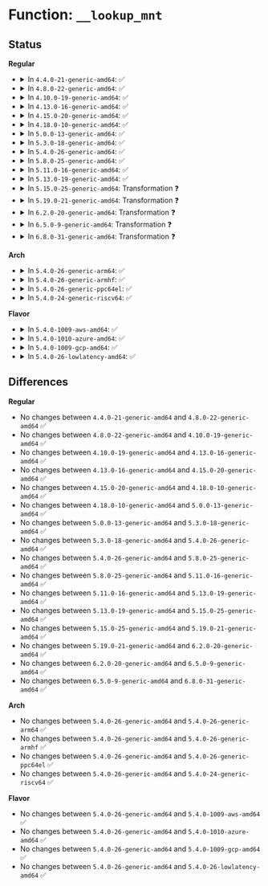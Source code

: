 # Function: <code>__lookup_mnt</code>

## Status
<b>Regular</b>
<ul>
<li>
<details>
<summary>In <code>4.4.0-21-generic-amd64</code>: ✅</summary>

```c
struct mount * __lookup_mnt(struct vfsmount * mnt, struct dentry * dentry)
```

```json
{
  "name": "__lookup_mnt",
  "collision_type": "Unique Global",
  "inline_type": "No",
  "funcs": [
    {
      "addr": 18446744071581128928,
      "name": "__lookup_mnt",
      "external": true,
      "loc": "fs/namespace.c:630",
      "file": "fs/namespace.c",
      "inline": "seen, unknown",
      "caller_inline": [],
      "caller_func": [
        "fs/namei.c:follow_dotdot_rcu",
        "fs/namei.c:lookup_fast",
        "fs/namespace.c:__lookup_mnt_last",
        "fs/namespace.c:lookup_mnt"
      ]
    }
  ],
  "symbols": [
    {
      "addr": 18446744071581128928,
      "name": "__lookup_mnt",
      "section": ".text",
      "bind": "STB_GLOBAL",
      "size": 99
    }
  ]
}
```
</details>
</li>
<li>
<details>
<summary>In <code>4.8.0-22-generic-amd64</code>: ✅</summary>

```c
struct mount * __lookup_mnt(struct vfsmount * mnt, struct dentry * dentry)
```

```json
{
  "name": "__lookup_mnt",
  "collision_type": "Unique Global",
  "inline_type": "No",
  "funcs": [
    {
      "addr": 18446744071581294800,
      "name": "__lookup_mnt",
      "external": true,
      "loc": "fs/namespace.c:630",
      "file": "fs/namespace.c",
      "inline": "seen, unknown",
      "caller_inline": [],
      "caller_func": [
        "fs/namei.c:lookup_fast",
        "fs/namei.c:follow_dotdot_rcu",
        "fs/namespace.c:lookup_mnt",
        "fs/namespace.c:__lookup_mnt_last"
      ]
    }
  ],
  "symbols": [
    {
      "addr": 18446744071581294800,
      "name": "__lookup_mnt",
      "section": ".text",
      "bind": "STB_GLOBAL",
      "size": 101
    }
  ]
}
```
</details>
</li>
<li>
<details>
<summary>In <code>4.10.0-19-generic-amd64</code>: ✅</summary>

```c
struct mount * __lookup_mnt(struct vfsmount * mnt, struct dentry * dentry)
```

```json
{
  "name": "__lookup_mnt",
  "collision_type": "Unique Global",
  "inline_type": "No",
  "funcs": [
    {
      "addr": 18446744071581373632,
      "name": "__lookup_mnt",
      "external": true,
      "loc": "fs/namespace.c:629",
      "file": "fs/namespace.c",
      "inline": "seen, unknown",
      "caller_inline": [],
      "caller_func": [
        "fs/namei.c:lookup_fast",
        "fs/namei.c:follow_dotdot_rcu",
        "fs/dcache.c:path_check_mount",
        "fs/namespace.c:attach_recursive_mnt",
        "fs/namespace.c:lookup_mnt",
        "fs/pnode.c:propagate_umount",
        "fs/pnode.c:propagate_umount",
        "fs/pnode.c:propagate_mount_unlock",
        "fs/pnode.c:propagate_mount_busy"
      ]
    }
  ],
  "symbols": [
    {
      "addr": 18446744071581373632,
      "name": "__lookup_mnt",
      "section": ".text",
      "bind": "STB_GLOBAL",
      "size": 101
    }
  ]
}
```
</details>
</li>
<li>
<details>
<summary>In <code>4.13.0-16-generic-amd64</code>: ✅</summary>

```c
struct mount * __lookup_mnt(struct vfsmount * mnt, struct dentry * dentry)
```

```json
{
  "name": "__lookup_mnt",
  "collision_type": "Unique Global",
  "inline_type": "No",
  "funcs": [
    {
      "addr": 18446744071581428816,
      "name": "__lookup_mnt",
      "external": true,
      "loc": "fs/namespace.c:630",
      "file": "fs/namespace.c",
      "inline": "seen, unknown",
      "caller_inline": [],
      "caller_func": [
        "fs/namei.c:follow_dotdot_rcu",
        "fs/dcache.c:path_check_mount",
        "fs/namespace.c:attach_recursive_mnt",
        "fs/namespace.c:lookup_mnt",
        "fs/pnode.c:propagate_umount",
        "fs/pnode.c:propagate_mount_unlock",
        "fs/pnode.c:propagate_mount_busy"
      ]
    }
  ],
  "symbols": [
    {
      "addr": 18446744071581428816,
      "name": "__lookup_mnt",
      "section": ".text",
      "bind": "STB_GLOBAL",
      "size": 102
    }
  ]
}
```
</details>
</li>
<li>
<details>
<summary>In <code>4.15.0-20-generic-amd64</code>: ✅</summary>

```c
struct mount * __lookup_mnt(struct vfsmount * mnt, struct dentry * dentry)
```

```json
{
  "name": "__lookup_mnt",
  "collision_type": "Unique Global",
  "inline_type": "No",
  "funcs": [
    {
      "addr": 18446744071581570704,
      "name": "__lookup_mnt",
      "external": true,
      "loc": "fs/namespace.c:690",
      "file": "fs/namespace.c",
      "inline": "seen, unknown",
      "caller_inline": [],
      "caller_func": [
        "fs/namei.c:path_openat",
        "fs/namei.c:path_mountpoint",
        "fs/namei.c:walk_component",
        "fs/dcache.c:path_check_mount",
        "fs/namespace.c:attach_recursive_mnt",
        "fs/namespace.c:lookup_mnt",
        "fs/pnode.c:propagate_umount",
        "fs/pnode.c:propagate_mount_unlock",
        "fs/pnode.c:propagate_mount_busy"
      ]
    }
  ],
  "symbols": [
    {
      "addr": 18446744071581570704,
      "name": "__lookup_mnt",
      "section": ".text",
      "bind": "STB_GLOBAL",
      "size": 102
    }
  ]
}
```
</details>
</li>
<li>
<details>
<summary>In <code>4.18.0-10-generic-amd64</code>: ✅</summary>

```c
struct mount * __lookup_mnt(struct vfsmount * mnt, struct dentry * dentry)
```

```json
{
  "name": "__lookup_mnt",
  "collision_type": "Unique Global",
  "inline_type": "No",
  "funcs": [
    {
      "addr": 18446744071581726016,
      "name": "__lookup_mnt",
      "external": true,
      "loc": "fs/namespace.c:700",
      "file": "fs/namespace.c",
      "inline": "seen, unknown",
      "caller_inline": [],
      "caller_func": [
        "fs/namei.c:path_openat",
        "fs/namei.c:path_mountpoint",
        "fs/namei.c:walk_component",
        "fs/dcache.c:path_check_mount",
        "fs/namespace.c:attach_recursive_mnt",
        "fs/namespace.c:lookup_mnt",
        "fs/pnode.c:propagate_umount",
        "fs/pnode.c:propagate_mount_unlock",
        "fs/pnode.c:propagate_mount_busy"
      ]
    }
  ],
  "symbols": [
    {
      "addr": 18446744071581726016,
      "name": "__lookup_mnt",
      "section": ".text",
      "bind": "STB_GLOBAL",
      "size": 102
    }
  ]
}
```
</details>
</li>
<li>
<details>
<summary>In <code>5.0.0-13-generic-amd64</code>: ✅</summary>

```c
struct mount * __lookup_mnt(struct vfsmount * mnt, struct dentry * dentry)
```

```json
{
  "name": "__lookup_mnt",
  "collision_type": "Unique Global",
  "inline_type": "No",
  "funcs": [
    {
      "addr": 18446744071581812560,
      "name": "__lookup_mnt",
      "external": true,
      "loc": "fs/namespace.c:612",
      "file": "fs/namespace.c",
      "inline": "seen, unknown",
      "caller_inline": [],
      "caller_func": [
        "fs/namei.c:follow_dotdot_rcu",
        "fs/dcache.c:path_check_mount",
        "fs/namespace.c:attach_recursive_mnt",
        "fs/namespace.c:lookup_mnt",
        "fs/pnode.c:propagate_umount",
        "fs/pnode.c:propagate_mount_unlock",
        "fs/pnode.c:propagate_mount_busy"
      ]
    }
  ],
  "symbols": [
    {
      "addr": 18446744071581812560,
      "name": "__lookup_mnt",
      "section": ".text",
      "bind": "STB_GLOBAL",
      "size": 102
    }
  ]
}
```
</details>
</li>
<li>
<details>
<summary>In <code>5.3.0-18-generic-amd64</code>: ✅</summary>

```c
struct mount * __lookup_mnt(struct vfsmount * mnt, struct dentry * dentry)
```

```json
{
  "name": "__lookup_mnt",
  "collision_type": "Unique Global",
  "inline_type": "No",
  "funcs": [
    {
      "addr": 18446744071581932656,
      "name": "__lookup_mnt",
      "external": true,
      "loc": "fs/namespace.c:609",
      "file": "fs/namespace.c",
      "inline": "seen, unknown",
      "caller_inline": [],
      "caller_func": [
        "fs/namei.c:follow_dotdot_rcu",
        "fs/dcache.c:path_check_mount",
        "fs/namespace.c:attach_recursive_mnt",
        "fs/namespace.c:lookup_mnt",
        "fs/pnode.c:propagate_umount",
        "fs/pnode.c:propagate_mount_unlock",
        "fs/pnode.c:propagate_mount_busy"
      ]
    }
  ],
  "symbols": [
    {
      "addr": 18446744071581932656,
      "name": "__lookup_mnt",
      "section": ".text",
      "bind": "STB_GLOBAL",
      "size": 87
    }
  ]
}
```
</details>
</li>
<li>
<details>
<summary>In <code>5.4.0-26-generic-amd64</code>: ✅</summary>

```c
struct mount * __lookup_mnt(struct vfsmount * mnt, struct dentry * dentry)
```

```json
{
  "name": "__lookup_mnt",
  "collision_type": "Unique Global",
  "inline_type": "No",
  "funcs": [
    {
      "addr": 18446744071582005280,
      "name": "__lookup_mnt",
      "external": true,
      "loc": "fs/namespace.c:609",
      "file": "fs/namespace.c",
      "inline": "seen, unknown",
      "caller_inline": [],
      "caller_func": [
        "fs/namei.c:follow_dotdot_rcu",
        "fs/dcache.c:path_check_mount",
        "fs/namespace.c:attach_recursive_mnt",
        "fs/namespace.c:lookup_mnt",
        "fs/pnode.c:propagate_umount",
        "fs/pnode.c:propagate_mount_unlock",
        "fs/pnode.c:propagate_mount_busy"
      ]
    }
  ],
  "symbols": [
    {
      "addr": 18446744071582005280,
      "name": "__lookup_mnt",
      "section": ".text",
      "bind": "STB_GLOBAL",
      "size": 102
    }
  ]
}
```
</details>
</li>
<li>
<details>
<summary>In <code>5.8.0-25-generic-amd64</code>: ✅</summary>

```c
struct mount * __lookup_mnt(struct vfsmount * mnt, struct dentry * dentry)
```

```json
{
  "name": "__lookup_mnt",
  "collision_type": "Unique Global",
  "inline_type": "No",
  "funcs": [
    {
      "addr": 18446744071582242304,
      "name": "__lookup_mnt",
      "external": true,
      "loc": "fs/namespace.c:609",
      "file": "fs/namespace.c",
      "inline": "seen, unknown",
      "caller_inline": [],
      "caller_func": [
        "fs/namei.c:__follow_mount_rcu",
        "fs/dcache.c:path_check_mount",
        "fs/namespace.c:finish_automount",
        "fs/namespace.c:attach_recursive_mnt",
        "fs/namespace.c:lookup_mnt",
        "fs/pnode.c:propagate_umount",
        "fs/pnode.c:propagate_mount_unlock",
        "fs/pnode.c:propagate_mount_busy"
      ]
    }
  ],
  "symbols": [
    {
      "addr": 18446744071582242304,
      "name": "__lookup_mnt",
      "section": ".text",
      "bind": "STB_GLOBAL",
      "size": 87
    }
  ]
}
```
</details>
</li>
<li>
<details>
<summary>In <code>5.11.0-16-generic-amd64</code>: ✅</summary>

```c
struct mount * __lookup_mnt(struct vfsmount * mnt, struct dentry * dentry)
```

```json
{
  "name": "__lookup_mnt",
  "collision_type": "Unique Global",
  "inline_type": "No",
  "funcs": [
    {
      "addr": 18446744071582291296,
      "name": "__lookup_mnt",
      "external": true,
      "loc": "fs/namespace.c:609",
      "file": "fs/namespace.c",
      "inline": "seen, unknown",
      "caller_inline": [],
      "caller_func": [
        "fs/namei.c:__follow_mount_rcu",
        "fs/dcache.c:path_check_mount",
        "fs/namespace.c:finish_automount",
        "fs/namespace.c:attach_recursive_mnt",
        "fs/namespace.c:lookup_mnt",
        "fs/pnode.c:propagate_umount",
        "fs/pnode.c:propagate_mount_unlock",
        "fs/pnode.c:propagate_mount_busy"
      ]
    }
  ],
  "symbols": [
    {
      "addr": 18446744071582291296,
      "name": "__lookup_mnt",
      "section": ".text",
      "bind": "STB_GLOBAL",
      "size": 87
    }
  ]
}
```
</details>
</li>
<li>
<details>
<summary>In <code>5.13.0-19-generic-amd64</code>: ✅</summary>

```c
struct mount * __lookup_mnt(struct vfsmount * mnt, struct dentry * dentry)
```

```json
{
  "name": "__lookup_mnt",
  "collision_type": "Unique Global",
  "inline_type": "No",
  "funcs": [
    {
      "addr": 18446744071582318400,
      "name": "__lookup_mnt",
      "external": true,
      "loc": "fs/namespace.c:623",
      "file": "fs/namespace.c",
      "inline": "seen, unknown",
      "caller_inline": [],
      "caller_func": [
        "fs/namei.c:step_into",
        "fs/dcache.c:path_check_mount",
        "fs/namespace.c:finish_automount",
        "fs/namespace.c:attach_recursive_mnt",
        "fs/namespace.c:lookup_mnt",
        "fs/pnode.c:propagate_umount",
        "fs/pnode.c:propagate_mount_unlock",
        "fs/pnode.c:propagate_mount_busy"
      ]
    }
  ],
  "symbols": [
    {
      "addr": 18446744071582318400,
      "name": "__lookup_mnt",
      "section": ".text",
      "bind": "STB_GLOBAL",
      "size": 87
    }
  ]
}
```
</details>
</li>
<li>
<details>
<summary>In <code>5.15.0-25-generic-amd64</code>: Transformation ❓</summary>

```c
struct mount * __lookup_mnt(struct vfsmount * mnt, struct dentry * dentry)
```

```json
{
  "name": "__lookup_mnt",
  "collision_type": "Unique Global",
  "inline_type": "No",
  "funcs": [
    {
      "addr": 0,
      "name": "__lookup_mnt",
      "external": true,
      "loc": "fs/namespace.c:625",
      "file": "fs/namespace.c",
      "inline": "seen, unknown",
      "caller_inline": [],
      "caller_func": [
        "fs/namei.c:step_into",
        "fs/dcache.c:path_check_mount",
        "fs/namespace.c:finish_automount",
        "fs/namespace.c:attach_recursive_mnt",
        "fs/namespace.c:lookup_mnt",
        "fs/pnode.c:propagate_umount",
        "fs/pnode.c:propagate_mount_unlock",
        "fs/pnode.c:propagate_mount_busy"
      ]
    }
  ],
  "symbols": [
    {
      "addr": 18446744071592230812,
      "name": "__lookup_mnt.cold",
      "section": ".text",
      "bind": "STB_LOCAL",
      "size": 28
    },
    {
      "addr": 18446744071582638816,
      "name": "__lookup_mnt",
      "section": ".text",
      "bind": "STB_GLOBAL",
      "size": 121
    }
  ]
}
```
</details>
</li>
<li>
<details>
<summary>In <code>5.19.0-21-generic-amd64</code>: Transformation ❓</summary>

```c
struct mount * __lookup_mnt(struct vfsmount * mnt, struct dentry * dentry)
```

```json
{
  "name": "__lookup_mnt",
  "collision_type": "Unique Global",
  "inline_type": "No",
  "funcs": [
    {
      "addr": 0,
      "name": "__lookup_mnt",
      "external": true,
      "loc": "fs/namespace.c:668",
      "file": "fs/namespace.c",
      "inline": "seen, unknown",
      "caller_inline": [],
      "caller_func": [
        "fs/namei.c:step_into",
        "fs/dcache.c:path_check_mount",
        "fs/namespace.c:finish_automount",
        "fs/namespace.c:attach_recursive_mnt",
        "fs/namespace.c:lookup_mnt",
        "fs/pnode.c:propagate_umount",
        "fs/pnode.c:propagate_mount_unlock",
        "fs/pnode.c:propagate_mount_busy"
      ]
    }
  ],
  "symbols": [
    {
      "addr": 18446744071594010780,
      "name": "__lookup_mnt.cold",
      "section": ".text",
      "bind": "STB_LOCAL",
      "size": 28
    },
    {
      "addr": 18446744071583175760,
      "name": "__lookup_mnt",
      "section": ".text",
      "bind": "STB_GLOBAL",
      "size": 133
    }
  ]
}
```
</details>
</li>
<li>
<details>
<summary>In <code>6.2.0-20-generic-amd64</code>: Transformation ❓</summary>

```c
struct mount * __lookup_mnt(struct vfsmount * mnt, struct dentry * dentry)
```

```json
{
  "name": "__lookup_mnt",
  "collision_type": "Unique Global",
  "inline_type": "No",
  "funcs": [
    {
      "addr": 0,
      "name": "__lookup_mnt",
      "external": true,
      "loc": "fs/namespace.c:779",
      "file": "fs/namespace.c",
      "inline": "seen, unknown",
      "caller_inline": [],
      "caller_func": [
        "fs/namei.c:step_into",
        "fs/dcache.c:path_check_mount",
        "fs/namespace.c:finish_automount",
        "fs/namespace.c:attach_recursive_mnt",
        "fs/namespace.c:lookup_mnt",
        "fs/pnode.c:propagate_umount",
        "fs/pnode.c:propagate_mount_unlock",
        "fs/pnode.c:propagate_mount_busy"
      ]
    }
  ],
  "symbols": [
    {
      "addr": 18446744071596051613,
      "name": "__lookup_mnt.cold",
      "section": ".text",
      "bind": "STB_LOCAL",
      "size": 28
    },
    {
      "addr": 18446744071583750496,
      "name": "__lookup_mnt",
      "section": ".text",
      "bind": "STB_GLOBAL",
      "size": 133
    }
  ]
}
```
</details>
</li>
<li>
<details>
<summary>In <code>6.5.0-9-generic-amd64</code>: Transformation ❓</summary>

```c
struct mount * __lookup_mnt(struct vfsmount * mnt, struct dentry * dentry)
```

```json
{
  "name": "__lookup_mnt",
  "collision_type": "Unique Global",
  "inline_type": "No",
  "funcs": [
    {
      "addr": 0,
      "name": "__lookup_mnt",
      "external": true,
      "loc": "fs/namespace.c:688",
      "file": "fs/namespace.c",
      "inline": "seen, unknown",
      "caller_inline": [],
      "caller_func": [
        "fs/namei.c:step_into",
        "fs/dcache.c:path_check_mount",
        "fs/namespace.c:finish_automount",
        "fs/namespace.c:do_move_mount",
        "fs/namespace.c:attach_recursive_mnt",
        "fs/namespace.c:lookup_mnt",
        "fs/pnode.c:propagate_umount",
        "fs/pnode.c:propagate_mount_unlock",
        "fs/pnode.c:propagate_mount_busy"
      ]
    }
  ],
  "symbols": [
    {
      "addr": 18446744071596574143,
      "name": "__lookup_mnt.cold",
      "section": ".text",
      "bind": "STB_LOCAL",
      "size": 28
    },
    {
      "addr": 18446744071583967040,
      "name": "__lookup_mnt",
      "section": ".text",
      "bind": "STB_GLOBAL",
      "size": 133
    }
  ]
}
```
</details>
</li>
<li>
<details>
<summary>In <code>6.8.0-31-generic-amd64</code>: Transformation ❓</summary>

```c
struct mount * __lookup_mnt(struct vfsmount * mnt, struct dentry * dentry)
```

```json
{
  "name": "__lookup_mnt",
  "collision_type": "Unique Global",
  "inline_type": "No",
  "funcs": [
    {
      "addr": 0,
      "name": "__lookup_mnt",
      "external": true,
      "loc": "fs/namespace.c:695",
      "file": "fs/namespace.c",
      "inline": "seen, unknown",
      "caller_inline": [],
      "caller_func": [
        "fs/namei.c:step_into",
        "fs/dcache.c:path_check_mount",
        "fs/namespace.c:finish_automount",
        "fs/namespace.c:do_move_mount",
        "fs/namespace.c:attach_recursive_mnt",
        "fs/namespace.c:lookup_mnt",
        "fs/pnode.c:propagate_umount",
        "fs/pnode.c:propagate_mount_unlock",
        "fs/pnode.c:propagate_mount_busy"
      ]
    }
  ],
  "symbols": [
    {
      "addr": 18446744071597478681,
      "name": "__lookup_mnt.cold",
      "section": ".text",
      "bind": "STB_LOCAL",
      "size": 28
    },
    {
      "addr": 18446744071584179504,
      "name": "__lookup_mnt",
      "section": ".text",
      "bind": "STB_GLOBAL",
      "size": 133
    }
  ]
}
```
</details>
</li>
</ul>
<b>Arch</b>
<ul>
<li>
<details>
<summary>In <code>5.4.0-26-generic-arm64</code>: ✅</summary>

```c
struct mount * __lookup_mnt(struct vfsmount * mnt, struct dentry * dentry)
```

```json
{
  "name": "__lookup_mnt",
  "collision_type": "Unique Global",
  "inline_type": "No",
  "funcs": [
    {
      "addr": 18446603336493526512,
      "name": "__lookup_mnt",
      "external": true,
      "loc": "fs/namespace.c:609",
      "file": "fs/namespace.c",
      "inline": "seen, unknown",
      "caller_inline": [],
      "caller_func": [
        "fs/namei.c:follow_dotdot_rcu",
        "fs/dcache.c:path_check_mount",
        "fs/namespace.c:attach_recursive_mnt",
        "fs/namespace.c:lookup_mnt",
        "fs/pnode.c:propagate_umount",
        "fs/pnode.c:propagate_mount_unlock",
        "fs/pnode.c:propagate_mount_busy"
      ]
    }
  ],
  "symbols": [
    {
      "addr": 18446603336493526512,
      "name": "__lookup_mnt",
      "section": ".text",
      "bind": "STB_GLOBAL",
      "size": 144
    }
  ]
}
```
</details>
</li>
<li>
<details>
<summary>In <code>5.4.0-26-generic-armhf</code>: ✅</summary>

```c
struct mount * __lookup_mnt(struct vfsmount * mnt, struct dentry * dentry)
```

```json
{
  "name": "__lookup_mnt",
  "collision_type": "Unique Global",
  "inline_type": "No",
  "funcs": [
    {
      "addr": 3227079892,
      "name": "__lookup_mnt",
      "external": true,
      "loc": "fs/namespace.c:609",
      "file": "fs/namespace.c",
      "inline": "seen, unknown",
      "caller_inline": [],
      "caller_func": [
        "fs/namei.c:follow_dotdot_rcu",
        "fs/namei.c:__follow_mount_rcu",
        "fs/dcache.c:path_check_mount",
        "fs/namespace.c:attach_recursive_mnt",
        "fs/namespace.c:lookup_mnt",
        "fs/pnode.c:propagate_umount",
        "fs/pnode.c:propagate_mount_unlock",
        "fs/pnode.c:propagate_mount_busy"
      ]
    }
  ],
  "symbols": [
    {
      "addr": 3227079892,
      "name": "__lookup_mnt",
      "section": ".text",
      "bind": "STB_GLOBAL",
      "size": 120
    }
  ]
}
```
</details>
</li>
<li>
<details>
<summary>In <code>5.4.0-26-generic-ppc64el</code>: ✅</summary>

```c
struct mount * __lookup_mnt(struct vfsmount * mnt, struct dentry * dentry)
```

```json
{
  "name": "__lookup_mnt",
  "collision_type": "Unique Global",
  "inline_type": "No",
  "funcs": [
    {
      "addr": 13835058055287092992,
      "name": "__lookup_mnt",
      "external": true,
      "loc": "fs/namespace.c:609",
      "file": "fs/namespace.c",
      "inline": "seen, unknown",
      "caller_inline": [],
      "caller_func": [
        "fs/namei.c:follow_dotdot_rcu",
        "fs/dcache.c:path_check_mount",
        "fs/namespace.c:attach_recursive_mnt",
        "fs/namespace.c:lookup_mnt",
        "fs/pnode.c:propagate_umount",
        "fs/pnode.c:propagate_mount_unlock",
        "fs/pnode.c:propagate_mount_busy"
      ]
    }
  ],
  "symbols": [
    {
      "addr": 13835058055287092992,
      "name": "__lookup_mnt",
      "section": ".text",
      "bind": "STB_GLOBAL",
      "size": 168
    }
  ]
}
```
</details>
</li>
<li>
<details>
<summary>In <code>5.4.0-24-generic-riscv64</code>: ✅</summary>

```c
struct mount * __lookup_mnt(struct vfsmount * mnt, struct dentry * dentry)
```

```json
{
  "name": "__lookup_mnt",
  "collision_type": "Unique Global",
  "inline_type": "No",
  "funcs": [
    {
      "addr": 18446743936273193556,
      "name": "__lookup_mnt",
      "external": true,
      "loc": "fs/namespace.c:609",
      "file": "fs/namespace.c",
      "inline": "seen, unknown",
      "caller_inline": [],
      "caller_func": [
        "fs/namei.c:follow_dotdot_rcu",
        "fs/dcache.c:path_check_mount",
        "fs/namespace.c:attach_recursive_mnt",
        "fs/namespace.c:lookup_mnt",
        "fs/pnode.c:propagate_umount",
        "fs/pnode.c:propagate_mount_unlock",
        "fs/pnode.c:propagate_mount_busy"
      ]
    }
  ],
  "symbols": [
    {
      "addr": 18446743936273193556,
      "name": "__lookup_mnt",
      "section": ".text",
      "bind": "STB_GLOBAL",
      "size": 124
    }
  ]
}
```
</details>
</li>
</ul>
<b>Flavor</b>
<ul>
<li>
<details>
<summary>In <code>5.4.0-1009-aws-amd64</code>: ✅</summary>

```c
struct mount * __lookup_mnt(struct vfsmount * mnt, struct dentry * dentry)
```

```json
{
  "name": "__lookup_mnt",
  "collision_type": "Unique Global",
  "inline_type": "No",
  "funcs": [
    {
      "addr": 18446744071581974016,
      "name": "__lookup_mnt",
      "external": true,
      "loc": "fs/namespace.c:609",
      "file": "fs/namespace.c",
      "inline": "seen, unknown",
      "caller_inline": [],
      "caller_func": [
        "fs/namei.c:follow_dotdot_rcu",
        "fs/dcache.c:path_check_mount",
        "fs/namespace.c:attach_recursive_mnt",
        "fs/namespace.c:lookup_mnt",
        "fs/pnode.c:propagate_umount",
        "fs/pnode.c:propagate_mount_unlock",
        "fs/pnode.c:propagate_mount_busy"
      ]
    }
  ],
  "symbols": [
    {
      "addr": 18446744071581974016,
      "name": "__lookup_mnt",
      "section": ".text",
      "bind": "STB_GLOBAL",
      "size": 102
    }
  ]
}
```
</details>
</li>
<li>
<details>
<summary>In <code>5.4.0-1010-azure-amd64</code>: ✅</summary>

```c
struct mount * __lookup_mnt(struct vfsmount * mnt, struct dentry * dentry)
```

```json
{
  "name": "__lookup_mnt",
  "collision_type": "Unique Global",
  "inline_type": "No",
  "funcs": [
    {
      "addr": 18446744071581911584,
      "name": "__lookup_mnt",
      "external": true,
      "loc": "fs/namespace.c:609",
      "file": "fs/namespace.c",
      "inline": "seen, unknown",
      "caller_inline": [],
      "caller_func": [
        "fs/namei.c:follow_dotdot_rcu",
        "fs/dcache.c:path_check_mount",
        "fs/namespace.c:attach_recursive_mnt",
        "fs/namespace.c:lookup_mnt",
        "fs/pnode.c:propagate_umount",
        "fs/pnode.c:propagate_mount_unlock",
        "fs/pnode.c:propagate_mount_busy"
      ]
    }
  ],
  "symbols": [
    {
      "addr": 18446744071581911584,
      "name": "__lookup_mnt",
      "section": ".text",
      "bind": "STB_GLOBAL",
      "size": 102
    }
  ]
}
```
</details>
</li>
<li>
<details>
<summary>In <code>5.4.0-1009-gcp-amd64</code>: ✅</summary>

```c
struct mount * __lookup_mnt(struct vfsmount * mnt, struct dentry * dentry)
```

```json
{
  "name": "__lookup_mnt",
  "collision_type": "Unique Global",
  "inline_type": "No",
  "funcs": [
    {
      "addr": 18446744071581965296,
      "name": "__lookup_mnt",
      "external": true,
      "loc": "fs/namespace.c:609",
      "file": "fs/namespace.c",
      "inline": "seen, unknown",
      "caller_inline": [],
      "caller_func": [
        "fs/namei.c:follow_dotdot_rcu",
        "fs/dcache.c:path_check_mount",
        "fs/namespace.c:attach_recursive_mnt",
        "fs/namespace.c:lookup_mnt",
        "fs/pnode.c:propagate_umount",
        "fs/pnode.c:propagate_mount_unlock",
        "fs/pnode.c:propagate_mount_busy"
      ]
    }
  ],
  "symbols": [
    {
      "addr": 18446744071581965296,
      "name": "__lookup_mnt",
      "section": ".text",
      "bind": "STB_GLOBAL",
      "size": 102
    }
  ]
}
```
</details>
</li>
<li>
<details>
<summary>In <code>5.4.0-26-lowlatency-amd64</code>: ✅</summary>

```c
struct mount * __lookup_mnt(struct vfsmount * mnt, struct dentry * dentry)
```

```json
{
  "name": "__lookup_mnt",
  "collision_type": "Unique Global",
  "inline_type": "No",
  "funcs": [
    {
      "addr": 18446744071582035744,
      "name": "__lookup_mnt",
      "external": true,
      "loc": "fs/namespace.c:609",
      "file": "fs/namespace.c",
      "inline": "seen, unknown",
      "caller_inline": [],
      "caller_func": [
        "fs/namei.c:follow_dotdot_rcu",
        "fs/dcache.c:path_check_mount",
        "fs/namespace.c:attach_recursive_mnt",
        "fs/namespace.c:lookup_mnt",
        "fs/pnode.c:propagate_umount",
        "fs/pnode.c:propagate_mount_unlock",
        "fs/pnode.c:propagate_mount_busy"
      ]
    }
  ],
  "symbols": [
    {
      "addr": 18446744071582035744,
      "name": "__lookup_mnt",
      "section": ".text",
      "bind": "STB_GLOBAL",
      "size": 102
    }
  ]
}
```
</details>
</li>
</ul>

## Differences
<b>Regular</b>
<ul>
<li>
No changes between <code>4.4.0-21-generic-amd64</code> and <code>4.8.0-22-generic-amd64</code> ✅
</li>
<li>
No changes between <code>4.8.0-22-generic-amd64</code> and <code>4.10.0-19-generic-amd64</code> ✅
</li>
<li>
No changes between <code>4.10.0-19-generic-amd64</code> and <code>4.13.0-16-generic-amd64</code> ✅
</li>
<li>
No changes between <code>4.13.0-16-generic-amd64</code> and <code>4.15.0-20-generic-amd64</code> ✅
</li>
<li>
No changes between <code>4.15.0-20-generic-amd64</code> and <code>4.18.0-10-generic-amd64</code> ✅
</li>
<li>
No changes between <code>4.18.0-10-generic-amd64</code> and <code>5.0.0-13-generic-amd64</code> ✅
</li>
<li>
No changes between <code>5.0.0-13-generic-amd64</code> and <code>5.3.0-18-generic-amd64</code> ✅
</li>
<li>
No changes between <code>5.3.0-18-generic-amd64</code> and <code>5.4.0-26-generic-amd64</code> ✅
</li>
<li>
No changes between <code>5.4.0-26-generic-amd64</code> and <code>5.8.0-25-generic-amd64</code> ✅
</li>
<li>
No changes between <code>5.8.0-25-generic-amd64</code> and <code>5.11.0-16-generic-amd64</code> ✅
</li>
<li>
No changes between <code>5.11.0-16-generic-amd64</code> and <code>5.13.0-19-generic-amd64</code> ✅
</li>
<li>
No changes between <code>5.13.0-19-generic-amd64</code> and <code>5.15.0-25-generic-amd64</code> ✅
</li>
<li>
No changes between <code>5.15.0-25-generic-amd64</code> and <code>5.19.0-21-generic-amd64</code> ✅
</li>
<li>
No changes between <code>5.19.0-21-generic-amd64</code> and <code>6.2.0-20-generic-amd64</code> ✅
</li>
<li>
No changes between <code>6.2.0-20-generic-amd64</code> and <code>6.5.0-9-generic-amd64</code> ✅
</li>
<li>
No changes between <code>6.5.0-9-generic-amd64</code> and <code>6.8.0-31-generic-amd64</code> ✅
</li>
</ul>
<b>Arch</b>
<ul>
<li>
No changes between <code>5.4.0-26-generic-amd64</code> and <code>5.4.0-26-generic-arm64</code> ✅
</li>
<li>
No changes between <code>5.4.0-26-generic-amd64</code> and <code>5.4.0-26-generic-armhf</code> ✅
</li>
<li>
No changes between <code>5.4.0-26-generic-amd64</code> and <code>5.4.0-26-generic-ppc64el</code> ✅
</li>
<li>
No changes between <code>5.4.0-26-generic-amd64</code> and <code>5.4.0-24-generic-riscv64</code> ✅
</li>
</ul>
<b>Flavor</b>
<ul>
<li>
No changes between <code>5.4.0-26-generic-amd64</code> and <code>5.4.0-1009-aws-amd64</code> ✅
</li>
<li>
No changes between <code>5.4.0-26-generic-amd64</code> and <code>5.4.0-1010-azure-amd64</code> ✅
</li>
<li>
No changes between <code>5.4.0-26-generic-amd64</code> and <code>5.4.0-1009-gcp-amd64</code> ✅
</li>
<li>
No changes between <code>5.4.0-26-generic-amd64</code> and <code>5.4.0-26-lowlatency-amd64</code> ✅
</li>
</ul>
